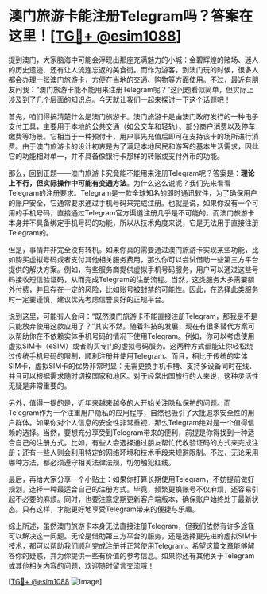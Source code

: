 # 澳门旅游卡能注册Telegram吗？答案在这里！[[TG💪+ @esim1088](https://t.me/s/esim1088)]

提到澳门，大家脑海中可能会浮现出那座充满魅力的小城：金碧辉煌的赌场、迷人的历史遗迹、还有让人流连忘返的美食街。而作为游客，到澳门玩的时候，很多人都会办理一张澳门旅游卡，方便在当地的交通、购物等方面使用。不过，最近有朋友问我：“澳门旅游卡能不能用来注册Telegram呢？”这问题看似简单，但实际上涉及到了几个层面的知识点。今天就让我们一起来探讨一下这个话题吧！

首先，咱们得搞清楚什么是澳门旅游卡。澳门旅游卡是由澳门政府发行的一种电子支付工具，主要用于本地的公共交通（如公交车和轻轨）、部分商户消费以及停车缴费等场景。它相当于一种预付卡，用户事先充值后即可在支持该卡的场所进行消费。由于澳门旅游卡的设计初衷是为了满足本地居民和游客的基本生活需求，因此它的功能相对单一，并不具备像银行卡那样的转账或支付外币的功能。

那么，回到正题——澳门旅游卡究竟能不能用来注册Telegram呢？答案是：**理论上不行，但实际操作中可能有变通方法**。为什么这么说呢？我们先来看看Telegram的注册要求。Telegram是一款全球知名的即时通讯软件，为了确保用户的账户安全，它通常要求通过手机号码来完成注册。也就是说，如果你没有一个可用的手机号码，直接通过Telegram官方渠道注册几乎是不可能的。而澳门旅游卡本身并不具备绑定手机号码的功能，所以从技术角度来说，它是无法用于直接注册Telegram的。

但是，事情并非完全没有转机。如果你真的需要通过澳门旅游卡实现某些功能，比如购买虚拟号码或者支付其他相关服务费用，那么你可以尝试借助一些第三方平台提供的解决方案。例如，有些服务商提供虚拟手机号码服务，用户可以通过这些号码接收短信验证码，从而完成Telegram的注册流程。当然，这类服务大多需要额外付费，并且存在一定的风险，比如账号被封禁的可能性。因此，在选择此类服务时一定要谨慎，建议优先考虑信誉良好的正规平台。

说到这里，可能有人会问：“既然澳门旅游卡不能直接注册Telegram，那我是不是只能放弃使用这款应用了？”其实不然。随着科技的发展，现在有很多替代方案可以帮助你在不依赖实体手机号码的情况下使用Telegram。例如，你可以考虑使用虚拟SIM卡（eSIM）或者购买专门的虚拟号码服务。这两种方式都能让你轻松绕过传统手机号码的限制，顺利注册并使用Telegram。而且，相比于传统的实体SIM卡，虚拟SIM卡的优势非常明显：无需更换手机卡槽、支持多设备同时在线、并且可以根据需求随时切换国家和地区。对于经常出国旅行的人来说，这种灵活性无疑是非常重要的。

另外，值得一提的是，近年来越来越多的人开始关注隐私保护的问题。而Telegram作为一个注重用户隐私的应用程序，自然也吸引了大批追求安全性的用户群体。如果你对个人信息的安全性非常重视，那么Telegram绝对是一个值得信赖的选择。当然，要想充分享受到Telegram带来的便利，前提是你得找到一种适合自己的注册方式。比如，有些人会选择通过朋友帮忙代收验证码的方式来完成注册；还有一些人则会利用特定的网络环境和技术手段来规避限制。不过，无论采用哪种方法，都必须遵守相关法律法规，切勿触犯红线。

最后，再给大家分享一个小贴士：如果你打算长期使用Telegram，不妨提前做好规划，选择一种最适合自己的注册方式。毕竟，频繁更换账号不仅麻烦，还容易引起不必要的麻烦。同时，也要注意定期更新客户端版本，确保账户始终处于最新状态。只有这样，才能更好地享受Telegram带来的便捷与乐趣。

综上所述，虽然澳门旅游卡本身无法直接注册Telegram，但我们依然有许多途径可以解决这一问题。无论是借助第三方平台的服务，还是选择更先进的虚拟SIM卡技术，都可以帮助我们顺利完成注册并正常使用Telegram。希望这篇文章能够解答你的疑惑，并为你提供一些有价值的参考信息。如果你还有其他关于Telegram或其他相关内容的问题，欢迎随时留言交流哦！

[[TG💪+ @esim1088](https://t.me/s/esim1088) ![Image](https://i.postimg.cc/4NQfJmqS/Snipaste-2025-05-13-00-14-12.png)]